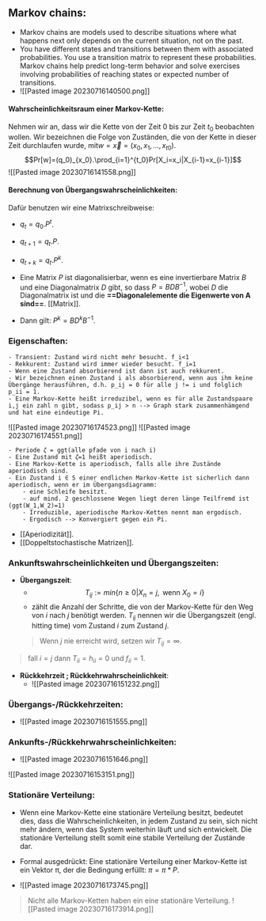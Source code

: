 ## Markov chains:
- Markov chains are models used to describe situations where what happens next only depends on the current situation, not on the past.
- You have different states and transitions between them with associated probabilities. You use a transition matrix to represent these probabilities. Markov chains help predict long-term behavior and solve exercises involving probabilities of reaching states or expected number of transitions.
- ![[Pasted image 20230716140500.png]]


#### Wahrscheinlichkeitsraum einer Markov-Kette:
Nehmen wir an, dass wir die Kette von der Zeit 0 bis zur Zeit $t_0$ beobachten wollen. Wir bezeichnen die Folge von Zuständen, die von der Kette in dieser Zeit durchlaufen wurde, mit$w=\vec{x}=(x_0, x_1, . . . , x_{t0})$.  $$Pr[w]=(q_0)_{x_0}.\prod_{i=1}^{t_0}Pr[X_i=x_i|X_{i-1}=x_{i-1}]$$
![[Pasted image 20230716141558.png]]

#### Berechnung von Übergangswahrscheinlichkeiten:
Dafür benutzen wir eine Matrixschreibweise:
- $q_t=q_0.P^t$.
- $q_{t+1}=q_t.P$.
- $q_{t+k}=q_t.P^k$.

- Eine Matrix $P$ ist diagonalisierbar, wenn es eine invertierbare Matrix $B$ und eine Diagonalmatrix $D$ gibt, so dass $P = BDB^{-1}$, wobei $D$ die Diagonalmatrix ist und die **==Diagonalelemente die Eigenwerte von A sind==**. [[Matrix]].
- Dann gilt: $P^k=BD^kB^{-1}$.


### Eigenschaften:
	- Transient: Zustand wird nicht mehr besucht. f_i<1
	- Rekkurent: Zustand wird immer wieder besucht. f_i=1
	- Wenn eine Zustand absorbierend ist dann ist auch rekkurent.
	- Wir bezeichnen einen Zustand i als absorbierend, wenn aus ihm keine Übergänge herausführen, d.h. p_ij = 0 für alle j != i und folglich p_ii = 1.
	- Eine Markov-Kette heißt irreduzibel, wenn es für alle Zustandspaare i,j ein zahl n gibt, sodass p_ij > n --> Graph stark zusammenhämgend und hat eine eindeutige Pi.

![[Pasted image 20230716174523.png]]
![[Pasted image 20230716174551.png]]

	- Periode 𝜁 = ggt(alle pfade von i nach i)
	- Eine Zustand mit 𝜁=1 heißt aperiodisch.
	- Eine Markov-Kette is aperiodisch, falls alle ihre Zustände aperiodisch sind.
	- Ein Zustand i ∈ S einer endlichen Markov-Kette ist sicherlich dann aperiodisch, wenn er im Übergangsdiagramm:
		- eine Schleife besitzt.
		- auf mind. 2 geschlossene Wegen liegt deren länge Teilfremd ist (ggt(W_1,W_2)=1)
		- Irreduzible, aperiodische Markov-Ketten nennt man ergodisch.
		- Ergodisch --> Konvergiert gegen ein Pi.

- [[Aperiodizität]].
-  [[Doppeltstochastische Matrizen]].

### Ankunftswahrscheinlichkeiten und Übergangszeiten:
- **Übergangszeit**:
	- $$T_{ij}:=min\{n\geq 0| X_n=j, \text{ wenn }X_0=i\}$$
	- zählt die Anzahl der Schritte, die von der Markov-Kette für den Weg von $i$ nach $j$ benötigt werden. $T_{ij}$ nennen wir die Übergangszeit (engl. hitting time) vom Zustand $i$ zum Zustand $j$. 
	> Wenn $j$ nie erreicht wird, setzen wir $T_{ij} = ∞$.
> fall $i=j$ dann $T_{ii}=h_{ii}=0$ und $f_{ii}=1$.

- **Rückkehrzeit ; Rückkehrwahrscheinlichkeit**:
	- ![[Pasted image 20230716151232.png]]

### Übergangs-/Rückkehrzeiten:
- ![[Pasted image 20230716151555.png]]

### Ankunfts-/Rückkehrwahrscheinlichkeiten:
- ![[Pasted image 20230716151646.png]]


![[Pasted image 20230716153151.png]]


### Stationäre Verteilung:
- Wenn eine Markov-Kette eine stationäre Verteilung besitzt, bedeutet dies, dass die Wahrscheinlichkeiten, in jedem Zustand zu sein, sich nicht mehr ändern, wenn das System weiterhin läuft und sich entwickelt. Die stationäre Verteilung stellt somit eine stabile Verteilung der Zustände dar.

- Formal ausgedrückt: Eine stationäre Verteilung einer Markov-Kette ist ein Vektor π, der die Bedingung erfüllt: $π = π * P$.

- ![[Pasted image 20230716173745.png]]

> Nicht alle Markov-Ketten haben ein eine stationäre Verteilung.
> ![[Pasted image 20230716173914.png]]